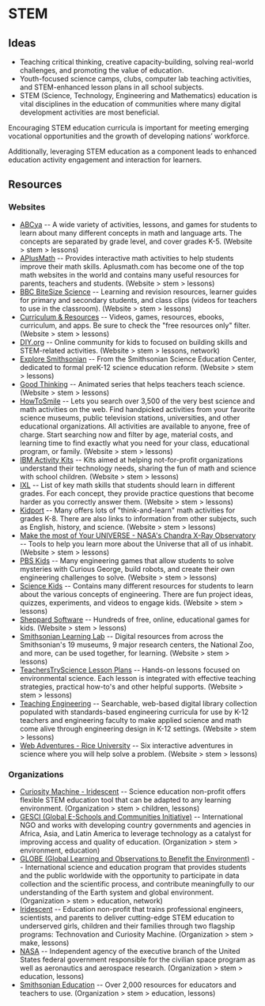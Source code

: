 # STEM

## Ideas

- Teaching critical thinking, creative capacity-building, solving real-world challenges, and promoting the value of education.
- Youth-focused science camps, clubs, computer lab teaching activities, and STEM-enhanced lesson plans in all school subjects.
- STEM (Science, Technology, Engineering and Mathematics) education is vital disciplines in the education of communities where many digital development activities are most beneficial.

Encouraging STEM education curricula is important for meeting emerging vocational opportunities and the growth of developing nations’ workforce.

Additionally, leveraging STEM education as a component leads to enhanced education activity engagement and interaction for learners.



## Resources

### Websites

- [ABCya](https://abcya.com/) -- A wide variety of activities, lessons, and games for students to learn about many different concepts in math and language arts. The concepts are separated by grade level, and cover grades K-5. (Website > stem > lessons)
- [APlusMath](http://aplusmath.com/) -- Provides interactive math activities to help students improve their math skills. Aplusmath.com has become one of the top math websites in the world and contains many useful resources for parents, teachers and students. (Website > stem > lessons)
- [BBC BiteSize Science](https://bbc.co.uk/education) -- Learning and revision resources, learner guides for primary and secondary students, and class clips (videos for teachers to use in the classroom). (Website > stem > lessons)
- [Curriculum & Resources](http://ssec.si.edu/explore-our-curriculum-resources) -- Videos, games, resources, ebooks, curriculum, and apps. Be sure to check the "free resources only" filter. (Website > stem > lessons)
- [DIY.org](https://diy.org/) -- Online community for kids to focused on building skills and STEM-related activities. (Website > stem > lessons, network)
- [Explore Smithsonian](http://ssec.si.edu/explore-smithsonian) -- From the Smithsonian Science Education Center, dedicated to formal preK-12 science education reform. (Website > stem > lessons)
- [Good Thinking](http://ssec.si.edu/goodthinking) -- Animated series that helps teachers teach science. (Website > stem > lessons)
- [HowToSmile](http://howtosmile.org/) -- Lets you search over 3,500 of the very best science and math activities on the web. Find handpicked activities from your favorite science museums, public television stations, universities, and other educational organizations. All activities are available to anyone, free of charge. Start searching now and filter by age, material costs, and learning time to find exactly what you need for your class, educational program, or family. (Website > stem > lessons)
- [IBM Activity Kits](https://ibm.com/ibm/responsibility/initiatives/activitykits/) -- Kits aimed at helping not-for-profit organizations understand their technology needs, sharing the fun of math and science with school children. (Website > stem > lessons)
- [IXL](https://ixl.com/) -- List of key math skills that students should learn in different grades. For each concept, they provide practice questions that become harder as you correctly answer them. (Website > stem > lessons)
- [Kidport](http://kidport.com/) -- Many offers lots of "think-and-learn" math activities for grades K-8. There are also links to information from other subjects, such as English, history, and science. (Website > stem > lessons)
- [Make the most of Your UNIVERSE - NASA's Chandra X-Ray Observatory](http://chandra.si.edu/corps/) -- Tools to help you learn more about the Universe that all of us inhabit. (Website > stem > lessons)
- [PBS Kids](https://pbskids.org/games/engineering/) -- Many engineering games that allow students to solve mysteries with Curious George, build robots, and create their own engineering challenges to solve. (Website > stem > lessons)
- [Science Kids](http://sciencekids.co.nz/) -- Contains many different resources for students to learn about the various concepts of engineering. There are fun project ideas, quizzes, experiments, and videos to engage kids. (Website > stem > lessons)
- [Sheppard Software](https://sheppardsoftware.com/) -- Hundreds of free, online, educational games for kids. (Website > stem > lessons)
- [Smithsonian Learning Lab](https://learninglab.si.edu/) -- Digital resources from across the Smithsonian's 19 museums, 9 major research centers, the National Zoo, and more, can be used together, for learning. (Website > stem > lessons)
- [TeachersTryScience Lesson Plans](http://teacherstryscience.org/) -- Hands-on lessons focused on environmental science. Each lesson is integrated with effective teaching strategies, practical how-to's and other helpful supports. (Website > stem > lessons)
- [Teaching Engineering](http://teachengineering.org/) -- Searchable, web-based digital library collection populated with standards-based engineering curricula for use by K-12 teachers and engineering faculty to make applied science and math come alive through engineering design in K-12 settings. (Website > stem > lessons)
- [Web Adventures - Rice University](http://webadventures.rice.edu/) -- Six interactive adventures in science where you will help solve a problem. (Website > stem > lessons)



### Organizations

- [Curiosity Machine - Iridescent](https://www.curiositymachine.org/) -- Science education non-profit offers flexible STEM education tool that can be adapted to any learning environment. (Organization > stem > children, lessons)
- [GESCI (Global E-Schools and Communities Initiative)](http://gesci.org/) -- International NGO and works with developing country governments and agencies in Africa, Asia, and Latin America to leverage technology as a catalyst for improving access and quality of education. (Organization > stem > environment, education)
- [GLOBE (Global Learning and Observations to Benefit the Environment)](http://globe.gov) -- International science and education program that provides students and the public worldwide with the opportunity to participate in data collection and the scientific process, and contribute meaningfully to our understanding of the Earth system and global environment. (Organization > stem > education, network)
- [Iridescent](http://iridescentlearning.org/) -- Education non-profit that trains professional engineers, scientists, and parents to deliver cutting-edge STEM education to underserved girls, children and their families through two flagship programs: Technovation and Curiosity Machine. (Organization > stem > make, lessons)
- [NASA](http://nasa.gov) -- Independent agency of the executive branch of the United States federal government responsible for the civilian space program as well as aeronautics and aerospace research. (Organization > stem > education, lessons)
- [Smithsonian Education](http://www.smithsonianeducation.org/educators/) -- Over 2,000 resources for educators and teachers to use. (Organization > stem > education, lessons)


